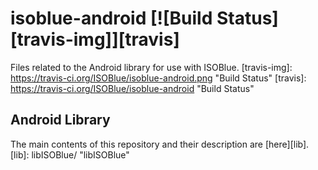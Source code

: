 isoblue-android [![Build Status][travis-img]][travis]
===============
Files related to the Android library for use with ISOBlue.
[travis-img]: https://travis-ci.org/ISOBlue/isoblue-android.png "Build Status"
[travis]: https://travis-ci.org/ISOBlue/isoblue-android "Build Status"

Android Library
---------------
The main contents of this repository and their description are [here][lib].
[lib]: libISOBlue/ "libISOBlue"
